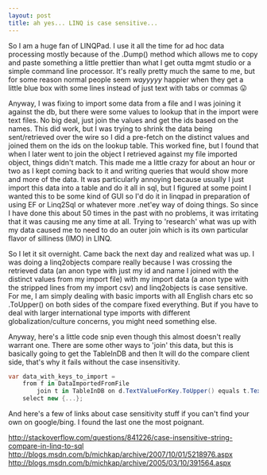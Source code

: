 ```yaml
---
layout: post
title: ah yes... LINQ is case sensitive...
---
```


So I am a huge fan of LINQPad. I use it all the time for ad hoc data processing mostly because of the .Dump() method which allows me to copy and paste something a little prettier than what I get outta mgmt studio or a simple command line processor. It's really pretty much the same to me, but for some reason normal people seem *wayyyyy* happier when they get a little blue box with some lines instead of just text with tabs or commas 😛

Anyway, I was fixing to import some data from a file and I was joining it against the db, but there were some values to lookup that in the import were text files. No big deal, just join the values and get the ids based on the names. This did work, but I was trying to shrink the data being sent/retrieved over the wire so I did a pre-fetch on the distinct values and joined them on the ids on the lookup table. This worked fine, but I found that when I later went to join the object I retrieved against my file imported object, things didn't match. This made me a little crazy for about an hour or two as I kept coming back to it and writing queries that would show more and more of the data. It was particularly annoying because usually I just import this data into a table and do it all in sql, but I figured at some point I wanted this to be some kind of GUI so I'd do it in linqpad in preparation of using EF or Linq2Sql or whatever more .net'ey way of doing things. So since I have done this about 50 times in the past with no problems, it was irritating that it was causing me any time at all. Trying to 'research' what was up with my data caused me to need to do an outer join which is its own particular flavor of silliness (IMO) in LINQ.

So I let it sit overnight. Came back the next day and realized what was up. I was doing a linq2objects compare really because I was crossing the retrieved data (an anon type with just my id and name I joined with the distinct values from my import file) with my import data (a anon type with the stripped lines from my import csv) and linq2objects is case sensitive. For me, I am simply dealing with basic imports with all English chars etc so .ToUpper() on both sides of the compare fixed everything. But if you have to deal with larger international type imports with different globalization/culture concerns, you might need something else.

Anyway, here's a little code snip even though this almost doesn't really warrant one. There are some other ways to 'join' this data, but this is basically going to get the TableInDB and then It will do the compare client side, that's why it fails without the case insensitivity.

```csharp
var data_with_keys_to_import =
    from f in DataImportedFromFile
        join t in TableInDB on d.TextValueForKey.ToUpper() equals t.TextValueForKey.ToUpper()
    select new {...};
```

And here's a few of links about case sensitivity stuff if you can't find your own on google/bing. I found the last one the most poignant.

http://stackoverflow.com/questions/841226/case-insensitive-string-compare-in-linq-to-sql
http://blogs.msdn.com/b/michkap/archive/2007/10/01/5218976.aspx
http://blogs.msdn.com/b/michkap/archive/2005/03/10/391564.aspx